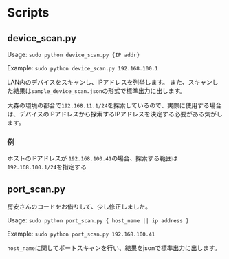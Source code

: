 # Scripts
## device_scan.py
Usage: `sudo python device_scan.py {IP addr}`

Example: `sudo python device_scan.py 192.168.100.1`

LAN内のデバイスをスキャンし、IPアドレスを列挙します。
また、スキャンした結果は`sample_device_scan.json`の形式で標準出力に出します。

大森の環境の都合で`192.168.11.1/24`を探索しているので、実際に使用する場合は、デバイスのIPアドレスから探索するIPアドレスを決定する必要がある気がします。

### 例
ホストのIPアドレスが `192.168.100.41`の場合、探索する範囲は`192.168.100.1/24`を指定する


## port_scan.py
房安さんのコードをお借りして、少し修正しました。

Usage: `sudo python port_scan.py { host_name || ip address }`

Example: `sudo python port_scan.py 192.168.100.41`

`host_name`に関してポートスキャンを行い、結果をjsonで標準出力に出します。


